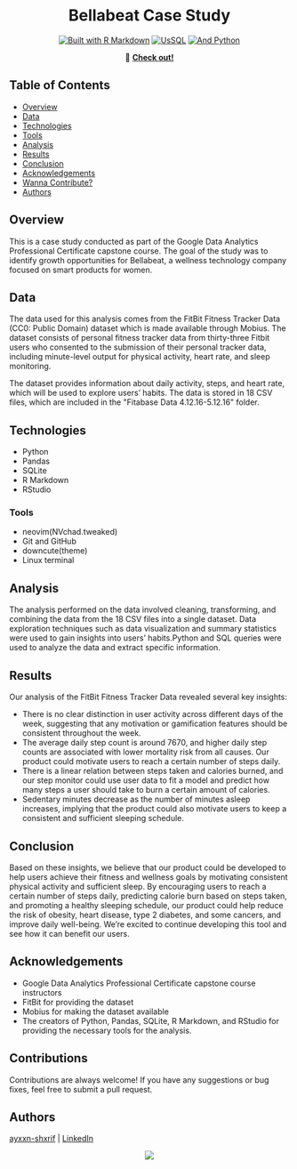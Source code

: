 <div id="top"></div>
<h1 align="center">Bellabeat Case Study</h1>
<p align="center">
 <a href="https://img.shields.io/badge/Built%20with-R%20Markdown-green?style=flat-square"><img src="https://img.shields.io/badge/Built%20with-R%20Markdown-green?style=flat-square" alt="Built with R Markdown"></a>
 <a href="https://img.shields.io/badge/Using-SQL-orange?style=flat-square"><img src="https://img.shields.io/badge/Using-SQL-orange?style=flat-square" alt="UsSQL"></a>
 <a href="https://img.shields.io/badge/Built%20with-Python-blue?style=flat-square"><img src="https://img.shields.io/badge/And%20-Python-blue?style=flat-square" alt="And Python"></a>
</p>
<div align="center">



 

🔗  <b>[Check out!](https://ayxxn-shxrif.me/CaseStudy2-fitbit-analysis/)</b>

</div>



## Table of Contents

- [Overview](#overview)
- [Data](#data)
- [Technologies](#technologies)
- [Tools](#tools)
- [Analysis](#analysis)
- [Results](#results)
- [Conclusion](#conclusion)
- [Acknowledgements](#acknowledgements)
- [Wanna Contribute?](#contributions)
- [Authors](#authors)

## Overview
This is a case study conducted as part of the Google Data Analytics Professional Certificate capstone course. The goal of the study was to identify growth opportunities for Bellabeat, a wellness technology company focused on smart products for women.

## Data

The data used for this analysis comes from the FitBit Fitness Tracker Data (CC0: Public Domain) dataset which is made available through Mobius. The dataset consists of personal fitness tracker data from thirty-three Fitbit users who consented to the submission of their personal tracker data, including minute-level output for physical activity, heart rate, and sleep monitoring.

The dataset provides information about daily activity, steps, and heart rate, which will be used to explore users’ habits. The data is stored in 18 CSV files, which are included in the "Fitabase Data 4.12.16-5.12.16" folder.
## Technologies

-   Python
-    Pandas
-    SQLite
-    R Markdown
-   RStudio


### Tools

- neovim(NVchad.tweaked)
- Git and GitHub
- downcute(theme) 
- Linux terminal

## Analysis

The analysis performed on the data involved cleaning, transforming, and combining the data from the 18 CSV files into a single dataset. Data exploration techniques such as data visualization and summary statistics were used to gain insights into users’ habits.Python and SQL queries were used to analyze the data and extract specific information.

## Results

Our analysis of the FitBit Fitness Tracker Data revealed several key insights:


 -   There is no clear distinction in user activity across different days of the week, suggesting that any motivation or gamification features should be consistent throughout the week.
 -   The average daily step count is around 7670, and higher daily step counts are associated with lower mortality risk from all causes. Our product could motivate users to reach a certain number of steps daily.
 -   There is a linear relation between steps taken and calories burned, and our step monitor could use user data to fit a model and predict how many steps a user should take to burn a certain amount of calories.
 -   Sedentary minutes decrease as the number of minutes asleep increases, implying that the product could also motivate users to keep a consistent and sufficient sleeping schedule.

## Conclusion
Based on these insights, we believe that our product could be developed to help users achieve their fitness and wellness goals by motivating consistent physical activity and sufficient sleep. By encouraging users to reach a certain number of steps daily, predicting calorie burn based on steps taken, and promoting a healthy sleeping schedule, our product could help reduce the risk of obesity, heart disease, type 2 diabetes, and some cancers, and improve daily well-being. We’re excited to continue developing this tool and see how it can benefit our users.


## Acknowledgements

 -    Google Data Analytics Professional Certificate capstone course instructors
 -   FitBit for providing the dataset
 -   Mobius for making the dataset available
 -   The creators of Python, Pandas, SQLite, R Markdown, and RStudio for providing the necessary tools for the analysis.
 
 
## Contributions

Contributions are always welcome! If you have any suggestions or bug fixes, feel free to submit a pull request.


## Authors

[ayxxn-shxrif](https://ayxxn-shxrif.me) | [LinkedIn](https://linkedin.com/in/ayaansharif)

<p align="center">
  <a href="#top"><img src="https://img.shields.io/badge/Back%20to-Top-lightgrey?style=flat-square"></a>
</p>
